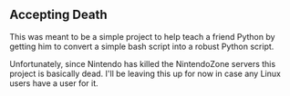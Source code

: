 ## Accepting Death

This was meant to be a simple project to help teach a friend Python by getting him to convert a simple bash script into a robust Python script.

Unfortunately, since Nintendo has killed the NintendoZone servers this project is basically dead. I'll be leaving this up for now in case any Linux users have a user for it.
